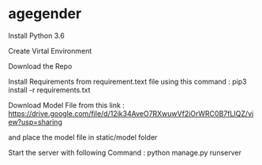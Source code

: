 # agegender
Install Python 3.6


Create Virtal Environment


Download the Repo


Install Requirements  from requirement.text file using this command : pip3 install -r requirements.txt


Download Model File from this link : https://drive.google.com/file/d/12ik34AveO7RXwuwVf2iOrWRC0B7fLIQZ/view?usp=sharing


and place the model file in static/model folder


Start the server with following Command : python manage.py runserver

